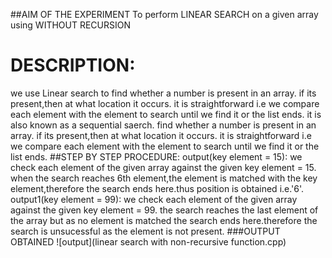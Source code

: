 ##AIM OF THE EXPERIMENT To perform LINEAR SEARCH on a given array using WITHOUT RECURSION
# DESCRIPTION:
  we use Linear search to find whether a number is present in an array. if its present,then at what location it occurs. it is straightforward i.e we compare each element with the element to search until we find it or the list ends. it is also known as a sequential saerch. find whether a number is present in an array. if its present,then at what location it occurs. it is straightforward i.e we compare each element with the element to search until we find it or the list ends.
##STEP BY STEP PROCEDURE:
output(key element = 15):
we check each element of the given array against the given key element = 15.
when the search reaches 6th element,the element is matched with the key element,therefore the search ends here.thus position is obtained i.e.'6'.
output1(key element = 99):
we check each element of the given array against the given key element = 99.
the search reaches the last element of the array but as no element is matched the search ends here.therefore the search is unsucessful as the element is not present.
###OUTPUT OBTAINED
![output](linear search with non-recursive function.cpp)

